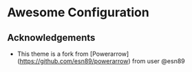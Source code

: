# Awesome Configuration

## Acknowledgements

* This theme is a fork from [Powerarrow] (https://github.com/esn89/powerarrow) from user @esn89
